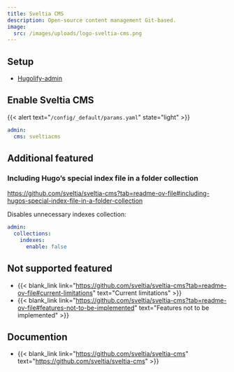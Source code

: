 ```yaml
---
title: Sveltia CMS
description: Open-source content management Git-based.
image:
  src: /images/uploads/logo-sveltia-cms.png
---
```


## Setup

- [Hugolify-admin](../setup/)

## Enable Sveltia CMS

{{< alert text="`/config/_default/params.yaml`" state="light" >}}

```yaml
admin:
  cms: sveltiacms
```

## Additional featured

### Including Hugo’s special index file in a folder collection

https://github.com/sveltia/sveltia-cms?tab=readme-ov-file#including-hugos-special-index-file-in-a-folder-collection

Disables unnecessary indexes collection:

```yaml
admin:
  collections:
    indexes:
      enable: false
```

## Not supported featured

- {{< blank_link link="https://github.com/sveltia/sveltia-cms?tab=readme-ov-file#current-limitations" text="Current limitations" >}}
- {{< blank_link link="https://github.com/sveltia/sveltia-cms?tab=readme-ov-file#features-not-to-be-implemented" text="Features not to be implemented" >}}

## Documention

- {{< blank_link link="https://github.com/sveltia/sveltia-cms" text="https://github.com/sveltia/sveltia-cms" >}}